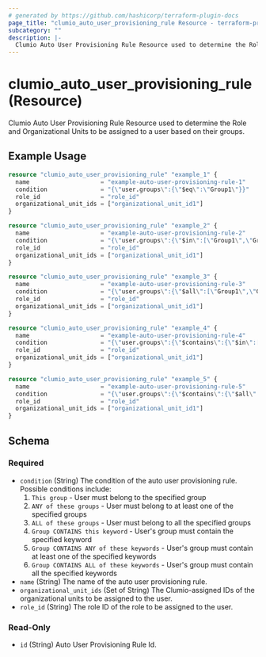 ```yaml
---
# generated by https://github.com/hashicorp/terraform-plugin-docs
page_title: "clumio_auto_user_provisioning_rule Resource - terraform-provider-clumio"
subcategory: ""
description: |-
  Clumio Auto User Provisioning Rule Resource used to determine the Role and Organizational Units to be assigned to a user based on their groups.
---
```


# clumio_auto_user_provisioning_rule (Resource)

Clumio Auto User Provisioning Rule Resource used to determine the Role and Organizational Units to be assigned to a user based on their groups.

## Example Usage

```terraform
resource "clumio_auto_user_provisioning_rule" "example_1" {
  name                    = "example-auto-user-provisioning-rule-1"
  condition               = "{\"user.groups\":{\"$eq\":\"Group1\"}}"
  role_id                 = "role_id"
  organizational_unit_ids = ["organizational_unit_id1"]
}

resource "clumio_auto_user_provisioning_rule" "example_2" {
  name                    = "example-auto-user-provisioning-rule-2"
  condition               = "{\"user.groups\":{\"$in\":[\"Group1\",\"Group2\"]}}"
  role_id                 = "role_id"
  organizational_unit_ids = ["organizational_unit_id1"]
}

resource "clumio_auto_user_provisioning_rule" "example_3" {
  name                    = "example-auto-user-provisioning-rule-3"
  condition               = "{\"user.groups\":{\"$all\":[\"Group1\",\"Group2\"]}}"
  role_id                 = "role_id"
  organizational_unit_ids = ["organizational_unit_id1"]
}

resource "clumio_auto_user_provisioning_rule" "example_4" {
  name                    = "example-auto-user-provisioning-rule-4"
  condition               = "{\"user.groups\":{\"$contains\":{\"$in\":[\"Group1\",\"Group2\"]}}}"
  role_id                 = "role_id"
  organizational_unit_ids = ["organizational_unit_id1"]
}

resource "clumio_auto_user_provisioning_rule" "example_5" {
  name                    = "example-auto-user-provisioning-rule-5"
  condition               = "{\"user.groups\":{\"$contains\":{\"$all\":[\"Group1\",\"Group2\"]}}}"
  role_id                 = "role_id"
  organizational_unit_ids = ["organizational_unit_id1"]
}
```

<!-- schema generated by tfplugindocs -->
## Schema

### Required

- `condition` (String) The condition of the auto user provisioning rule. Possible conditions include:
	1) `This group` - User must belong to the specified group
	2) `ANY of these groups` - User must belong to at least one of the specified groups
	3) `ALL of these groups` - User must belong to all the specified groups
	4) `Group CONTAINS this keyword` - User's group must contain the specified keyword
	5) `Group CONTAINS ANY of these keywords` - User's group must contain at least one of the specified keywords
	6) `Group CONTAINS ALL of these keywords` - User's group must contain all the specified keywords
- `name` (String) The name of the auto user provisioning rule.
- `organizational_unit_ids` (Set of String) The Clumio-assigned IDs of the organizational units to be assigned to the user.
- `role_id` (String) The role ID of the role to be assigned to the user.

### Read-Only

- `id` (String) Auto User Provisioning Rule Id.
